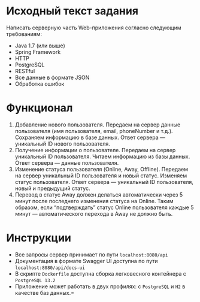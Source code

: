 # Исходный текст задания

Написать серверную часть
Web-приложения согласно следующим
требованиям:

- Java 1.7 (или выше)
- Spring Framework
- HTTP
- PostgreSQL
- RESTful
- Все данные в формате JSON
- Обработка ошибок

# Функционал

1. Добавление нового пользователя.
   Передаем на сервер данные пользователя
   (имя пользователя, email, phoneNumber и т.д.).
   Сохраняем информацию в базе данных.
   Ответ сервера — уникальный ID нового пользователя.
2. Получение информации о пользователе.
   Передаем на сервер уникальный ID пользователя.
   Читаем информацию из базы данных.
   Ответ сервера — данные пользователя.
3. Изменение статуса пользователя (Online, Away, Offline).
   Передаем на сервер уникальный ID пользователя и новый статус.
   Изменяем статус пользователя.
   Ответ сервера — уникальный ID пользователя, новый и предыдущий статус.
4. Перевод в статус Away должен делаться автоматически через 5
   минут после последнего изменения статуса на Online.
   Таким образом, если “подтверждать” статус Online пользователя
   каждые 5 минут — автоматического перехода в Away не должно быть.

# Инструкции

- Все запросы сервер принимает по пути `localhost:8080/api`
- Документация в формате Swagger UI доступна по пути `localhost:8080/api/docs-ui`
- В скрипте `Dockerfile` доступна сборка легковесного контейнера с `PostgreSQL 13.2`
- Приложение может работать в двух профилях: с `PostgreSQL` и `H2` в качестве баз данных.=
